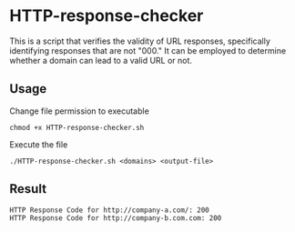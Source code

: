 # HTTP-response-checker

This is a script that verifies the validity of URL responses, specifically identifying responses that are not "000." It can be employed to determine whether a domain can lead to a valid URL or not.

## Usage

Change file permission to executable
```
chmod +x HTTP-response-checker.sh
```
Execute the file
```
./HTTP-response-checker.sh <domains> <output-file>
```

## Result
```
HTTP Response Code for http://company-a.com/: 200
HTTP Response Code for http://company-b.com.com: 200
```
